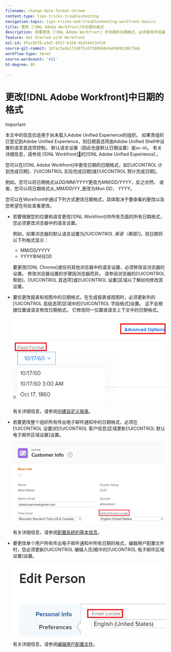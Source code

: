 ```yaml
---
filename: change-date-format-chrome
content-type: tips-tricks-troubleshooting
navigation-topic: tips-tricks-and-troubleshooting-workfront-basics
title: 更改 [!DNL Adobe Workfront]中日期的格式
description: 若要更改 [!DNL Adobe Workfront] 中日期的日期格式，必须更改浏览器中的语言设置。
feature: Get Started with Workfront
exl-id: 9fac92fb-e3d1-4537-b324-4b35447cef28
source-git-commit: 3dfac5ada17248f5c67380b56b9a0969b10b73e6
workflow-type: tm+mt
source-wordcount: '421'
ht-degree: 0%

---
```


# 更改[!DNL Adobe Workfront]中日期的格式

<!--this article used to be called "Change the date format in Adobe Workfront when using Chrome". The team decieded to make it more generic and hide the steps. Also see drafted content below-->

>[!IMPORTANT]
>
> 本文中的信息仅适用于尚未载入Adobe Unified Experience的组织。
> 如果贵组织已登记到Adobe Unified Experience，则日期首选项由Adobe Unified Shell中设置的语言首选项控制。 默认语言设置（因此也是默认日期设置）是`en-US`。
> 有关详细信息，请参阅 [!DNL Workfront][&#128279;](/help/quicksilver/workfront-basics/navigate-workfront/workfront-navigation/adobe-unified-experience.md/#access-your-profile-and-preferences)的[!DNL Adobe Unified Experience] 。

您可以在[!DNL Adobe Workfront]中更改日期的日期格式，如[!UICONTROL 计划完成日期]、[!UICONTROL 实际完成日期]或[!UICONTROL 预计完成日期]。

例如，您可以将日期格式从&#x200B;_DD/MM/YYYY_&#x200B;更改为&#x200B;_MM/DD/YYYY_，反之亦然。
或者，您可以将日期格式从_MM/DD/YY_&#x200B;更改为&#x200B;_Mon DD， YYYY_。

您可以在Workfront中通过下列方式更改日期格式，具体取决于要查看的更改以及您希望在何处查看更改。

* 若要根据您的位置和语言更改[!DNL Workfront]中所有页面的所有日期格式，您必须更改浏览器中的语言设置。

  例如，如果浏览器的默认语言设置为&#x200B;*[!UICONTROL 英语（美国）]*，则日期将以下列格式显示：

   * MM/DD/YYYY
   * YYYY年M月DD

  要更改[!DNL Chrome]或任何其他浏览器中的语言设置，必须修改该浏览器的设置。 修改浏览器设置的步骤因浏览器而异。 请参阅浏览器的[!UICONTROL 帮助]、[!UICONTROL 首选项]或[!UICONTROL 设置]区域以了解如何修改其设置。

* 要仅更改报表和视图中的日期格式，在生成报表或视图时，必须更新列的[!UICONTROL 高级选项]区域中的[!UICONTROL 字段格式]设置。 这不会根据位置或语言修改日期格式。 它修改同一位置或语言上下文中的日期格式。

  ![](assets/field-format-in-advanced-options-of-a-view-highlighted.png)

  有关详细信息，请参阅[创建自定义报表](../../reports-and-dashboards/reports/creating-and-managing-reports/create-custom-report.md)。

* 若要更改整个组织所有传出电子邮件通知中的日期格式，必须在[!UICONTROL 设置]的[!UICONTROL 客户信息]区域更新[!UICONTROL 默认电子邮件区域设置]设置。

  ![](assets/default-email-locale-field.png)

  有关详细信息，请参阅[配置系统的基本信息](../../administration-and-setup/get-started-wf-administration/configure-basic-info.md)。

* 要更改单个用户所有传出电子邮件通知中所有日期的格式，编辑用户配置文件时，您必须更新[!UICONTROL 编辑人员]框中的[!UICONTROL 电子邮件区域设置]设置。

  ![](assets/email-locale-for-user-profile-highlighted.png)

  有关详细信息，请参阅[编辑用户配置文件](../../administration-and-setup/add-users/create-and-manage-users/edit-a-users-profile.md)。

<!--drafted because we should not document steps for a third-party application

To change your language settings in Chrome:

1. Click the 3-dots in the top right corner of your Chrome interface, then click **Settings**.
1. On the left area of the Settings page, expand **Advanced**, then click **Languages**.  
   Or  
   Search for *language*&nbsp;at the top of the Settings page, then click **Languages**.

1. In the **Language** list, locate the language and region that use your preferred date format.

   **Example:** If you speak English and you want the date format to be MM/DD/YYYY, you would select **English (United States)**. If you speak English and you want the date format to be DD/MM/YYY, you would select **English (United Kingdom)**.

1. (Conditional) If the language and region you want to use are not visible in the list, click **Add languages** to add it to the list.
1. Click the 3-dot menu next to the language and region you want to use, then click **Move to the top**.
1. Return to the Workfront interface, then refresh the page.  
   The date format is now updated in projects and other areas of Workfront that use MM/DD/YYYY or DD/MM/YYYY format when displaying dates.

   -->
